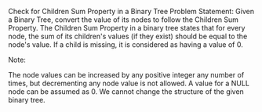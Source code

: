 Check for Children Sum Property in a Binary Tree
Problem Statement: Given a Binary Tree, convert the value of its nodes to follow the Children Sum Property. The Children Sum Property in a binary tree states that for every node, the sum of its children's values (if they exist) should be equal to the node's value. If a child is missing, it is considered as having a value of 0.

Note:

The node values can be increased by any positive integer any number of times, but decrementing any node value is not allowed.
A value for a NULL node can be assumed as 0.
We cannot change the structure of the given binary tree.
